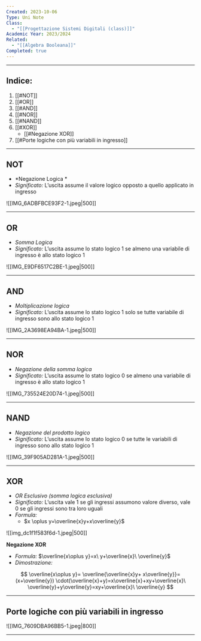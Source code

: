 ```yaml
---
Created: 2023-10-06
Type: Uni Note
Class:
  - "[[Progettazione Sistemi Digitali (class)]]"
Academic Year: 2023/2024
Related:
  - "[[Algebra Booleana]]"
Completed: true
---
```

---
## Indice:
1. [[#NOT]]
2. [[#OR]]
3. [[#AND]]
4. [[#NOR]]
5. [[#NAND]]
6. [[#XOR]]
	- [[#Negazione XOR]]
7. [[#Porte logiche con più variabili in ingresso]]

---
## NOT
- *Negazione Logica *
- *Significato:* L’uscita assume il valore logico opposto a quello applicato in ingresso

![[IMG_6ADBFBCE93F2-1.jpeg|500]]

---
## OR
- *Somma Logica*
- *Significato:* L’uscita assume lo stato logico 1 se almeno una variabile di ingresso è allo stato logico 1

![[IMG_E9DF6517C2BE-1.jpeg|500]]


---
## AND
- *Moltiplicazione logica*
- *Significato:* L’uscita assume lo stato logico 1 solo se tutte variabile di ingresso sono allo stato logico 1

![[IMG_2A3698EA94BA-1.jpeg|500]]

----
## NOR
- *Negazione della somma logica*
- *Significato:* L’uscita assume lo stato logico 0 se almeno una variabile di ingresso è allo stato logico 1

![[IMG_735524E20D74-1.jpeg|500]]

---
## NAND
- *Negazione del prodotto logico*
- *Significato:* L’uscita assume lo stato logico 0 se tutte le variabili di ingresso sono allo stato logico 1

![[IMG_39F905AD281A-1.jpeg|500]]

---
## XOR
- *OR Esclusivo (somma logica esclusiva)*
- *Significato:* L’uscita vale 1 se gli ingressi assumono valore diverso, vale 0 se gli ingressi sono tra loro uguali
- *Formula:* 
	- $x \oplus y=\overline{x}y+x\overline{y}$
	
![[img_dc1f1f583f6d-1.jpeg|500]]

**Negazione XOR**
- *Formula:* $\overline{x\oplus y}=x\ y+\overline{x}\ \overline{y}$
- *Dimostrazione:* 

$$
\overline{x\oplus y}= \overline{\overline{x}y+ x\overline{y}}=(x+\overline{y}) \cdot(\overline{x}+y)=x\overline{x}+xy+\overline{x}\ \overline{y}+y\overline{y}=xy+\overline{x}\ \overline{y}
$$

---
## Porte logiche con più variabili in ingresso

![[IMG_7609DBA96BB5-1.jpeg|800]]

---